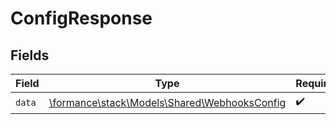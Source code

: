# ConfigResponse


## Fields

| Field                                                                                 | Type                                                                                  | Required                                                                              | Description                                                                           |
| ------------------------------------------------------------------------------------- | ------------------------------------------------------------------------------------- | ------------------------------------------------------------------------------------- | ------------------------------------------------------------------------------------- |
| `data`                                                                                | [\formance\stack\Models\Shared\WebhooksConfig](../../Models/Shared/WebhooksConfig.md) | :heavy_check_mark:                                                                    | N/A                                                                                   |